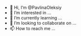 - 👋 Hi, I’m @PavlinaOleksiy
- 👀 I’m interested in ...
- 🌱 I’m currently learning ...
- 💞️ I’m looking to collaborate on ...
- 📫 How to reach me ...

<!---
PavlinaOleksiy/PavlinaOleksiy is a ✨ special ✨ repository because its `README.md` (this file) appears on your GitHub profile.
You can click the Preview link to take a look at your changes.
--->

